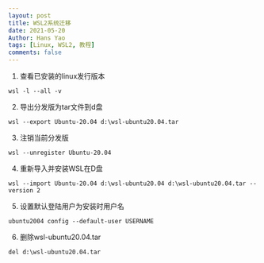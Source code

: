 ```yaml
---
layout: post
title: WSL2系统迁移
date: 2021-05-20
Author: Hans Yao
tags: [Linux, WSL2, 教程]
comments: false
---
```


1.  查看已安装的linux发行版本

```dos
wsl -l --all -v
```

2.  导出分发版为tar文件到d盘

```dos
wsl --export Ubuntu-20.04 d:\wsl-ubuntu20.04.tar
```

3. 注销当前分发版

```dos
wsl --unregister Ubuntu-20.04
```

4. 重新导入并安装WSL在D盘

```dos
wsl --import Ubuntu-20.04 d:\wsl-ubuntu20.04 d:\wsl-ubuntu20.04.tar --version 2
```

5. 设置默认登陆用户为安装时用户名

```dos
ubuntu2004 config --default-user USERNAME
```

6. 删除wsl-ubuntu20.04.tar

```dos
del d:\wsl-ubuntu20.04.tar
```

